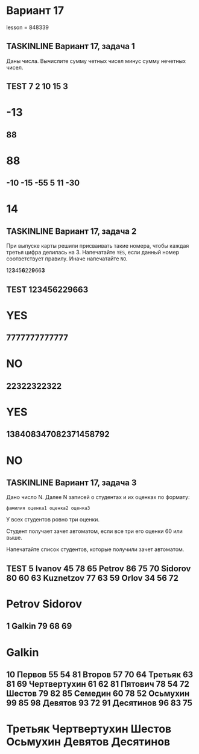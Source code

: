 # Вариант 17

lesson = 848339

## TASKINLINE Вариант 17, задача 1

Даны числа. Вычислите сумму четных чисел минус сумму нечетных чисел.

TEST
7 2 10 15 3
----
-13
====
88
----
88
====
-10 -15 -55 5 11 -30
----
14
====

## TASKINLINE Вариант 17, задача 2

При выпуске карты решили присваивать такие номера, чтобы каждая третья цифра делилась на 3. Напечатайте `YES`, если данный номер соответствует правилу. Иначе напечатайте `NO`.

12**3**45**6**22**9**66**3**

TEST
123456229663
----
YES
====
7777777777777
----
NO
====
22322322322
----
YES
====
138408347082371458792
----
NO
====

## TASKINLINE Вариант 17, задача 3

Дано число N. Далее N записей о студентах и их оценках по формату:

```
фамилия оценка1 оценка2 оценка3
```
У всех студентов ровно три оценки.

Студент получает зачет автоматом, если все три его оценки 60 или выше.

Напечатайте список студентов, которые получили зачет автоматом.

TEST
5
Ivanov 45 78 65
Petrov 86 75 70
Sidorov 80 60 63
Kuznetzov 77 63 59
Orlov 34 56 72
----
Petrov
Sidorov
====
1
Galkin 79 68 69
----
Galkin
====
10
Первов 55 54 81 
Второв 57 70 64 
Третьяк 63 81 69 
Чертвертухин 61 62 81 
Пятович 78 54 72 
Шестов 79 82 85 
Семедин 60 78 52 
Осьмухин 99 85 98 
Девятов 93 72 91 
Десятинов 96 83 75
----
Третьяк
Чертвертухин
Шестов
Осьмухин
Девятов
Десятинов
====
